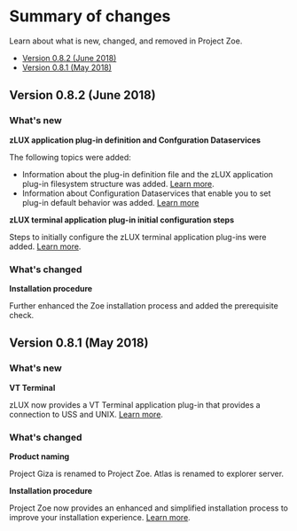 # Summary of changes

Learn about what is new, changed, and removed in Project Zoe.

- [Version 0.8.2 (June 2018)](summaryofchanges.md#version-082-june-2018)
- [Version 0.8.1 (May 2018)](summaryofchanges.md#version-081-may-2018)

## Version 0.8.2 (June 2018)

### What's new
**zLUX application plug-in definition and Confguration Dataservices**

  The following topics were added:

   - Information about the plug-in definition file and the zLUX application plug-in filesystem structure was added. [Learn more](mvd-zluxplugindefandstruct.md).
   - Information about Configuration Dataservices that enable you to set plug-in default behavior was added. [Learn more](mvd-configdataservice.md)
  
**zLUX terminal application plug-in initial configuration steps**

  Steps to initially configure the zLUX terminal application plug-ins were added. [Learn more](mvd-configterminalappports.md).
   
### What's changed
**Installation procedure**

  Further enhanced the Zoe installation process and added the prerequisite check.

## Version 0.8.1 (May 2018)

### What's new
**VT Terminal**

  zLUX now provides a VT Terminal application plug-in that provides a connection to USS and UNIX. [Learn more](mvd-appplugins.md).

### What's changed
**Product naming**

  Project Giza is renamed to Project Zoe. Atlas is renamed to explorer server.

**Installation procedure**

  Project Zoe now provides an enhanced and simplified installation process to improve your installation experience. [Learn more](zoeinstall.md).

